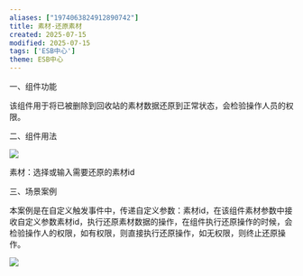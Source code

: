 ```yaml
---
aliases: ["1974063824912890742"]
title: 素材-还原素材
created: 2025-07-15
modified: 2025-07-15
tags: ['ESB中心']
theme: ESB中心
---
```


一、组件功能

该组件用于将已被删除到回收站的素材数据还原到正常状态，会检验操作人员的权限。

二、组件用法

![](f4a0cf5056ff577778fcb0ebfd4c27e5.jpg)

素材：选择或输入需要还原的素材id

三、场景案例

本案例是在自定义触发事件中，传递自定义参数：素材id，在该组件素材参数中接收自定义参数素材id，执行还原素材数据的操作，在组件执行还原操作的时候，会检验操作人的权限，如有权限，则直接执行还原操作，如无权限，则终止还原操作。

![](f8799d62a7966d6a4a9d67f68d263422.jpg)